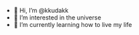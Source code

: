 - 👋 Hi, I’m @kkudakk
- 👀 I’m interested in the universe
- 🌱 I’m currently learning how to live my life

<!---
kkudakk/kkudakk is a ✨ special ✨ repository because its `README.md` (this file) appears on your GitHub profile.
You can click the Preview link to take a look at your changes.
--->
